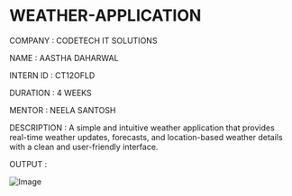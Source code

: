 # WEATHER-APPLICATION

COMPANY : CODETECH IT SOLUTIONS

NAME : AASTHA DAHARWAL

INTERN ID : CT12OFLD

DURATION : 4 WEEKS

MENTOR : NEELA SANTOSH

DESCRIPTION : A simple and intuitive weather application that provides real-time weather updates, forecasts, and location-based weather details with a clean and user-friendly interface.

OUTPUT : 

![Image](https://github.com/user-attachments/assets/6162c904-52cd-48d8-86b3-91d40b58c4e9)
